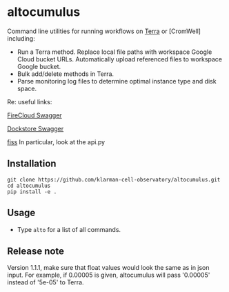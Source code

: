 # altocumulus

Command line utilities for running workflows on [Terra](https://app.terra.bio/) or [CromWell] including:

- Run a Terra method. Replace local file paths with workspace Google Cloud bucket URLs. Automatically 
    upload referenced files to workspace Google bucket.
- Bulk add/delete methods in Terra. 
- Parse monitoring log files to determine optimal instance type and disk space.

Re: useful links:

[FireCloud Swagger](https://api.firecloud.org/)

[Dockstore Swagger](https://dockstore.org/api/static/swagger-ui/index.html)

[fiss](https://github.com/broadinstitute/fiss) In particular, look at the api.py

## Installation

    git clone https://github.com/klarman-cell-observatory/altocumulus.git
    cd altocumulus
    pip install -e .

## Usage
- Type `alto` for a list of all commands.


## Release note

Version 1.1.1, make sure that float values would look the same as in json input. For example, if 0.00005 is given, altocumulus will pass '0.00005' instead of '5e-05' to Terra.

